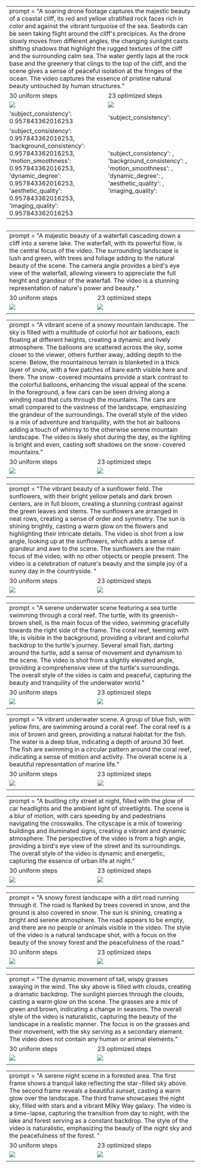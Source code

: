
<table>
  <tr>
    <td colspan="2">prompt = "A soaring drone footage captures the majestic beauty of a coastal cliff, its red and yellow stratified rock faces rich in color and against the vibrant turquoise of the sea. Seabirds can be seen taking flight around the cliff's precipices. As the drone slowly moves from different angles, the changing sunlight casts shifting shadows that highlight the rugged textures of the cliff and the surrounding calm sea. The water gently laps at the rock base and the greenery that clings to the top of the cliff, and the scene gives a sense of peaceful isolation at the fringes of the ocean. The video captures the essence of pristine natural beauty untouched by human structures."</td>
  </tr>
 <tr>
    <td> 30 uniform steps </td>
    <td> 23 optimized steps </td>
  </tr>
  <tr>
    <td><img src="https://github.com/sikunyang/HW-VDM/blob/main/480p_4s_30steps_flow%3DNone/sample_0000.mp4.gif" width=""> </td>
    <td><img src="https://github.com/sikunyang/HW-VDM/blob/main/480p_4s_23steps_flow%3DNone/sample_0000.mp4.gif" width=""></td>
  </tr>
 <tr>
    <td> 'subject_consistency': 0.957843362016253 </td>
    <td> 'subject_consistency':  </td>
  </tr>
<tr>
    <td> 'subject_consistency': 0.957843362016253, 'background_consistency': 0.957843362016253, 'motion_smoothness': 0.957843362016253, 'dynamic_degree': 0.957843362016253, 'aesthetic_quality': 0.957843362016253, 'imaging_quality': 0.957843362016253  </td>
    <td> 'subject_consistency': , 'background_consistency': , 'motion_smoothness': , 'dynamic_degree': , 'aesthetic_quality': , 'imaging_quality':  </td>
  </tr>
<table>

<table>
  <tr>
    <td colspan="2">prompt = "A majestic beauty of a waterfall cascading down a cliff into a serene lake. The waterfall, with its powerful flow, is the central focus of the video. The surrounding landscape is lush and green, with trees and foliage adding to the natural beauty of the scene. The camera angle provides a bird's eye view of the waterfall, allowing viewers to appreciate the full height and grandeur of the waterfall. The video is a stunning representation of nature's power and beauty."</td>
  </tr>
 <tr>
    <td> 30 uniform steps </td>
    <td> 23 optimized steps </td>
  </tr>
  <tr>
    <td><img src="https://github.com/sikunyang/HW-VDM/blob/main/480p_4s_30steps_flow%3DNone/sample_0001.mp4.gif" width=""> </td>
    <td><img src="https://github.com/sikunyang/HW-VDM/blob/main/480p_4s_23steps_flow%3DNone/sample_0001.mp4.gif" width=""></td>
  </tr>
 <tr>
    <td>  </td>
    <td>  </td>
  </tr>
</table>


<table>
  <tr>
    <td colspan="2">prompt = "A vibrant scene of a snowy mountain landscape. The sky is filled with a multitude of colorful hot air balloons, each floating at different heights, creating a dynamic and lively atmosphere. The balloons are scattered across the sky, some closer to the viewer, others further away, adding depth to the scene.  Below, the mountainous terrain is blanketed in a thick layer of snow, with a few patches of bare earth visible here and there. The snow-covered mountains provide a stark contrast to the colorful balloons, enhancing the visual appeal of the scene.  In the foreground, a few cars can be seen driving along a winding road that cuts through the mountains. The cars are small compared to the vastness of the landscape, emphasizing the grandeur of the surroundings.  The overall style of the video is a mix of adventure and tranquility, with the hot air balloons adding a touch of whimsy to the otherwise serene mountain landscape. The video is likely shot during the day, as the lighting is bright and even, casting soft shadows on the snow-covered mountains."</td>
  </tr>
 <tr>
    <td> 30 uniform steps </td>
    <td> 23 optimized steps </td>
  </tr>
  <tr>
    <td><img src="https://github.com/sikunyang/HW-VDM/blob/main/480p_4s_30steps_flow%3DNone/sample_0002.mp4.gif" width=""> </td>
    <td><img src="https://github.com/sikunyang/HW-VDM/blob/main/480p_4s_23steps_flow%3DNone/sample_0002.mp4.gif" width=""></td>
  </tr>
 <tr>
    <td>  </td>
    <td>  </td>
  </tr>
</table>


<table>
  <tr>
    <td colspan="2">prompt = "The vibrant beauty of a sunflower field. The sunflowers, with their bright yellow petals and dark brown centers, are in full bloom, creating a stunning contrast against the green leaves and stems. The sunflowers are arranged in neat rows, creating a sense of order and symmetry. The sun is shining brightly, casting a warm glow on the flowers and highlighting their intricate details. The video is shot from a low angle, looking up at the sunflowers, which adds a sense of grandeur and awe to the scene. The sunflowers are the main focus of the video, with no other objects or people present. The video is a celebration of nature's beauty and the simple joy of a sunny day in the countryside.
"</td>
  </tr>
 <tr>
    <td> 30 uniform steps </td>
    <td> 23 optimized steps </td>
  </tr>
  <tr>
    <td><img src="https://github.com/sikunyang/HW-VDM/blob/main/480p_4s_30steps_flow%3DNone/sample_0003.mp4.gif" width=""> </td>
    <td><img src="https://github.com/sikunyang/HW-VDM/blob/main/480p_4s_23steps_flow%3DNone/sample_0003.mp4.gif" width=""></td>
  </tr>
 <tr>
    <td>  </td>
    <td>  </td>
  </tr>
</table>


<table>
  <tr>
    <td colspan="2">prompt = "A serene underwater scene featuring a sea turtle swimming through a coral reef. The turtle, with its greenish-brown shell, is the main focus of the video, swimming gracefully towards the right side of the frame. The coral reef, teeming with life, is visible in the background, providing a vibrant and colorful backdrop to the turtle's journey. Several small fish, darting around the turtle, add a sense of movement and dynamism to the scene. The video is shot from a slightly elevated angle, providing a comprehensive view of the turtle's surroundings. The overall style of the video is calm and peaceful, capturing the beauty and tranquility of the underwater world."</td>
  </tr>
 <tr>
    <td> 30 uniform steps </td>
    <td> 23 optimized steps </td>
  </tr>
  <tr>
    <td><img src="https://github.com/sikunyang/HW-VDM/blob/main/480p_4s_30steps_flow%3DNone/sample_0004.mp4.gif" width=""> </td>
    <td><img src="https://github.com/sikunyang/HW-VDM/blob/main/480p_4s_23steps_flow%3DNone/sample_0004.mp4.gif" width=""></td>
  </tr>
 <tr>
    <td>  </td>
    <td>  </td>
  </tr>
</table>


<table>
  <tr>
    <td colspan="2">prompt = "A vibrant underwater scene. A group of blue fish, with yellow fins, are swimming around a coral reef. The coral reef is a mix of brown and green, providing a natural habitat for the fish. The water is a deep blue, indicating a depth of around 30 feet. The fish are swimming in a circular pattern around the coral reef, indicating a sense of motion and activity. The overall scene is a beautiful representation of marine life."</td>
  </tr>
 <tr>
    <td> 30 uniform steps </td>
    <td> 23 optimized steps </td>
  </tr>
  <tr>
    <td><img src="https://github.com/sikunyang/HW-VDM/blob/main/480p_4s_30steps_flow%3DNone/sample_0005.mp4.gif" width=""> </td>
    <td><img src="https://github.com/sikunyang/HW-VDM/blob/main/480p_4s_23steps_flow%3DNone/sample_0005.mp4.gif" width=""></td>
  </tr>
 <tr>
    <td>  </td>
    <td>  </td>
  </tr>
</table>


<table>
  <tr>
    <td colspan="2">prompt = "A bustling city street at night, filled with the glow of car headlights and the ambient light of streetlights. The scene is a blur of motion, with cars speeding by and pedestrians navigating the crosswalks. The cityscape is a mix of towering buildings and illuminated signs, creating a vibrant and dynamic atmosphere. The perspective of the video is from a high angle, providing a bird's eye view of the street and its surroundings. The overall style of the video is dynamic and energetic, capturing the essence of urban life at night."</td>
  </tr>
 <tr>
    <td> 30 uniform steps </td>
    <td> 23 optimized steps </td>
  </tr>
  <tr>
    <td><img src="https://github.com/sikunyang/HW-VDM/blob/main/480p_4s_30steps_flow%3DNone/sample_0006.mp4.gif" width=""> </td>
    <td><img src="https://github.com/sikunyang/HW-VDM/blob/main/480p_4s_23steps_flow%3DNone/sample_0006.mp4.gif" width=""></td>
  </tr>
 <tr>
    <td>  </td>
    <td>  </td>
  </tr>
</table>


<table>
  <tr>
    <td colspan="2">prompt = "A snowy forest landscape with a dirt road running through it. The road is flanked by trees covered in snow, and the ground is also covered in snow. The sun is shining, creating a bright and serene atmosphere. The road appears to be empty, and there are no people or animals visible in the video. The style of the video is a natural landscape shot, with a focus on the beauty of the snowy forest and the peacefulness of the road."</td>
  </tr>
 <tr>
    <td> 30 uniform steps </td>
    <td> 23 optimized steps </td>
  </tr>
  <tr>
    <td><img src="https://github.com/sikunyang/HW-VDM/blob/main/480p_4s_30steps_flow%3DNone/sample_0007.mp4.gif" width=""> </td>
    <td><img src="https://github.com/sikunyang/HW-VDM/blob/main/480p_4s_23steps_flow%3DNone/sample_0007.mp4.gif" width=""></td>
  </tr>
 <tr>
    <td>  </td>
    <td>  </td>
  </tr>
</table>


<table>
  <tr>
    <td colspan="2">prompt = "The dynamic movement of tall, wispy grasses swaying in the wind. The sky above is filled with clouds, creating a dramatic backdrop. The sunlight pierces through the clouds, casting a warm glow on the scene. The grasses are a mix of green and brown, indicating a change in seasons. The overall style of the video is naturalistic, capturing the beauty of the landscape in a realistic manner. The focus is on the grasses and their movement, with the sky serving as a secondary element. The video does not contain any human or animal elements."</td>
  </tr>
 <tr>
    <td> 30 uniform steps </td>
    <td> 23 optimized steps </td>
  </tr>
  <tr>
    <td><img src="https://github.com/sikunyang/HW-VDM/blob/main/480p_4s_30steps_flow%3DNone/sample_0008.mp4.gif" width=""> </td>
    <td><img src="https://github.com/sikunyang/HW-VDM/blob/main/480p_4s_23steps_flow%3DNone/sample_0008.mp4.gif" width=""></td>
  </tr>
 <tr>
    <td>  </td>
    <td>  </td>
  </tr>
</table>


<table>
  <tr>
    <td colspan="2">prompt = "A serene night scene in a forested area. The first frame shows a tranquil lake reflecting the star-filled sky above. The second frame reveals a beautiful sunset, casting a warm glow over the landscape. The third frame showcases the night sky, filled with stars and a vibrant Milky Way galaxy. The video is a time-lapse, capturing the transition from day to night, with the lake and forest serving as a constant backdrop. The style of the video is naturalistic, emphasizing the beauty of the night sky and the peacefulness of the forest.
"</td>
  </tr>
 <tr>
    <td> 30 uniform steps </td>
    <td> 23 optimized steps </td>
  </tr>
  <tr>
    <td><img src="https://github.com/sikunyang/HW-VDM/blob/main/480p_4s_30steps_flow%3DNone/sample_0009.mp4.gif" width=""> </td>
    <td><img src="https://github.com/sikunyang/HW-VDM/blob/main/480p_4s_23steps_flow%3DNone/sample_0009.mp4.gif" width=""></td>
  </tr>
 <tr>
    <td>  </td>
    <td>  </td>
  </tr>
</table>
